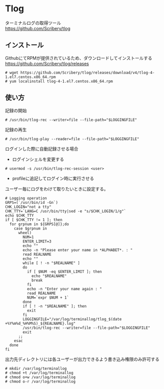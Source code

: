 # Tlog
ターミナルログの取得ツール  
https://github.com/Scribery/tlog  

## インストール  
GithubにてRPMが提供されているため、ダウンロードしてインストールする  
https://github.com/Scribery/tlog/releases  

```
# wget https://github.com/Scribery/tlog/releases/download/v4/tlog-4-1.el7.centos.x86_64.rpm
# yum localinstall tlog-4-1.el7.centos.x86_64.rpm
```

## 使い方

記録の開始  

```
# /usr/bin/tlog-rec --writer=file --file-path="$LOGGINGFILE"
```

記録の再生  

```
# /usr/bin/tlog-play --reader=file --file-path="$LOGGINGFILE"
```

ログインした際に自動記録させる場合  

* ログインシェルを変更する  

```
# usermod -s /usr/bin/tlog-rec-session <user>
```

* profileに追記してログイン時に実行させる  

ユーザー毎にログをわけて取りたいときに設定する。

```
# Logging operation
GRPS=(`/usr/bin/id -Gn`)
CHK_LOGIN="not a tty"
CHK_TTY=`LANG=C /usr/bin/tty|sed -e "s/$CHK_LOGIN/1/g"`
echo $CHK_TTY
if [ $CHK_TTY != 1 ]; then
  for grpnum in ${GRPS[@]};do
    case $grpnum in
      wheel)
        NUM=1
        ENTER_LIMIT=3
        echo ""
        echo -n "Please enter your name in *ALPHABET*. : "
        read REALNAME
        echo ""
        while [ ! -n "$REALNAME" ]
        do
          if [ $NUM -eq $ENTER_LIMIT ]; then
            echo "$REALNAME"
            break
          fi
          echo -n "Enter your name again : "
          read REALNAME
          NUM=`expr $NUM + 1`
        done
        if [ ! -n "$REALNAME" ]; then
          exit
        fi
        LOGGINGFILE="/var/log/terminallog/tlog_$(date +%Y%m%d_%H%M%S)_${REALNAME}.log"
        /usr/bin/tlog-rec --writer=file --file-path="$LOGGINGFILE"
        exit
      ;;
    esac
  done
fi
```

出力先ディレクトリには各ユーザーが出力できるよう書き込み権限のみ許可する

```
# mkdir /var/log/terminallog
# chmod +t /var/log/terminallog
# chmod o+w /var/log/terminallog
# chmod o-r /var/log/terminallog
```
